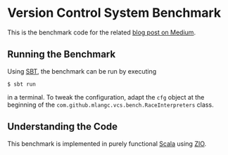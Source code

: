 # Version Control System Benchmark
This is the benchmark code for the related [blog post on Medium](https://medium.com/@m.langer798/subversion-vs-git-on-the-jvm-823b77893417).

## Running the Benchmark
Using [SBT](https://www.scala-sbt.org/), the benchmark can be run by executing

    $ sbt run

in a terminal. To tweak the configuration, adapt the `cfg` object at the beginning
of the `com.github.mlangc.vcs.bench.RaceInterpreters` class.

## Understanding the Code
This benchmark is implemented in purely functional [Scala](https://www.scala-lang.org/) using 
[ZIO](https://zio.dev).